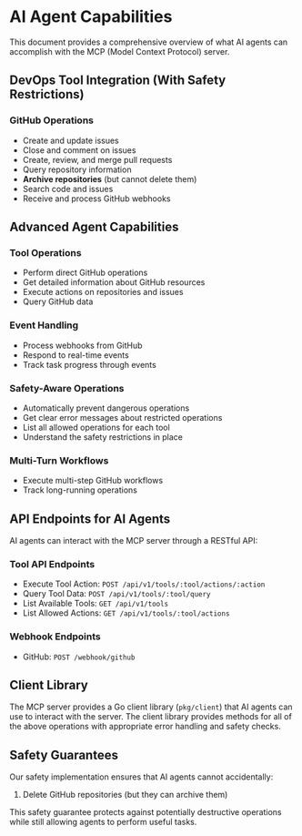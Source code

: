 # AI Agent Capabilities

This document provides a comprehensive overview of what AI agents can accomplish with the MCP (Model Context Protocol) server.

## DevOps Tool Integration (With Safety Restrictions)

### GitHub Operations
- Create and update issues
- Close and comment on issues
- Create, review, and merge pull requests
- Query repository information
- **Archive repositories** (but cannot delete them)
- Search code and issues
- Receive and process GitHub webhooks

## Advanced Agent Capabilities

### Tool Operations
- Perform direct GitHub operations
- Get detailed information about GitHub resources
- Execute actions on repositories and issues
- Query GitHub data

### Event Handling
- Process webhooks from GitHub
- Respond to real-time events
- Track task progress through events

### Safety-Aware Operations
- Automatically prevent dangerous operations
- Get clear error messages about restricted operations
- List all allowed operations for each tool
- Understand the safety restrictions in place

### Multi-Turn Workflows
- Execute multi-step GitHub workflows
- Track long-running operations

## API Endpoints for AI Agents

AI agents can interact with the MCP server through a RESTful API:

### Tool API Endpoints
- Execute Tool Action: `POST /api/v1/tools/:tool/actions/:action`
- Query Tool Data: `POST /api/v1/tools/:tool/query`
- List Available Tools: `GET /api/v1/tools`
- List Allowed Actions: `GET /api/v1/tools/:tool/actions`

### Webhook Endpoints
- GitHub: `POST /webhook/github`

## Client Library

The MCP server provides a Go client library (`pkg/client`) that AI agents can use to interact with the server. The client library provides methods for all of the above operations with appropriate error handling and safety checks.

## Safety Guarantees

Our safety implementation ensures that AI agents cannot accidentally:

1. Delete GitHub repositories (but they can archive them)

This safety guarantee protects against potentially destructive operations while still allowing agents to perform useful tasks.
